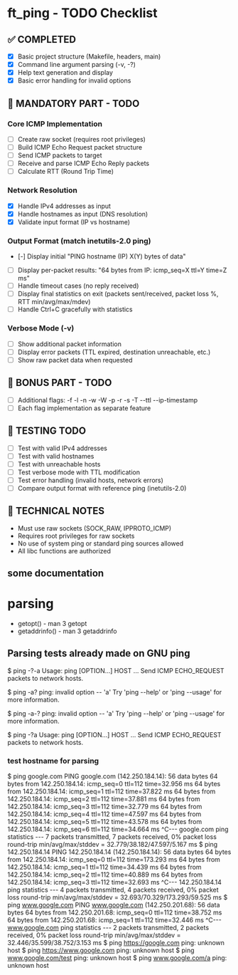 # ft_ping - TODO Checklist

## ✅ COMPLETED
- [x] Basic project structure (Makefile, headers, main)
- [x] Command line argument parsing (-v, -?)
- [x] Help text generation and display
- [x] Basic error handling for invalid options

## 🔄 MANDATORY PART - TODO

### Core ICMP Implementation
- [ ] Create raw socket (requires root privileges)
- [ ] Build ICMP Echo Request packet structure
- [ ] Send ICMP packets to target
- [ ] Receive and parse ICMP Echo Reply packets
- [ ] Calculate RTT (Round Trip Time)

### Network Resolution
- [x] Handle IPv4 addresses as input
- [x] Handle hostnames as input (DNS resolution)
- [x] Validate input format (IP vs hostname)

### Output Format (match inetutils-2.0 ping)
- [-] Display initial "PING hostname (IP) X(Y) bytes of data"
- [ ] Display per-packet results: "64 bytes from IP: icmp_seq=X ttl=Y time=Z ms"
- [ ] Handle timeout cases (no reply received)
- [ ] Display final statistics on exit (packets sent/received, packet loss %, RTT min/avg/max/mdev)
- [ ] Handle Ctrl+C gracefully with statistics

### Verbose Mode (-v)
- [ ] Show additional packet information
- [ ] Display error packets (TTL expired, destination unreachable, etc.)
- [ ] Show raw packet data when requested

## 🎯 BONUS PART - TODO
- [ ] Additional flags: -f -l -n -w -W -p -r -s -T --ttl --ip-timestamp
- [ ] Each flag implementation as separate feature

## 🧪 TESTING TODO
- [ ] Test with valid IPv4 addresses
- [ ] Test with valid hostnames
- [ ] Test with unreachable hosts
- [ ] Test verbose mode with TTL modification
- [ ] Test error handling (invalid hosts, network errors)
- [ ] Compare output format with reference ping (inetutils-2.0)

## 📝 TECHNICAL NOTES
- Must use raw sockets (SOCK_RAW, IPPROTO_ICMP)
- Requires root privileges for raw sockets
- No use of system ping or standard ping sources allowed
- All libc functions are authorized

## some documentation
# parsing
- getopt() - man 3 getopt
- getaddrinfo() - man 3 getaddrinfo



## Parsing tests already made on GNU ping

$ ping -?-a
Usage: ping [OPTION...] HOST ...
Send ICMP ECHO_REQUEST packets to network hosts.

$ ping -a?
ping: invalid option -- 'a'
Try 'ping --help' or 'ping --usage' for more information.

$ ping -a-?
ping: invalid option -- 'a'
Try 'ping --help' or 'ping --usage' for more information.

$ ping -?a
Usage: ping [OPTION...] HOST ...
Send ICMP ECHO_REQUEST packets to network hosts.

### test hostname for parsing

$ ping google.com
PING google.com (142.250.184.14): 56 data bytes
64 bytes from 142.250.184.14: icmp_seq=0 ttl=112 time=32.956 ms
64 bytes from 142.250.184.14: icmp_seq=1 ttl=112 time=37.822 ms
64 bytes from 142.250.184.14: icmp_seq=2 ttl=112 time=37.881 ms
64 bytes from 142.250.184.14: icmp_seq=3 ttl=112 time=32.779 ms
64 bytes from 142.250.184.14: icmp_seq=4 ttl=112 time=47.597 ms
64 bytes from 142.250.184.14: icmp_seq=5 ttl=112 time=43.578 ms
64 bytes from 142.250.184.14: icmp_seq=6 ttl=112 time=34.664 ms
^C--- google.com ping statistics ---
7 packets transmitted, 7 packets received, 0% packet loss
round-trip min/avg/max/stddev = 32.779/38.182/47.597/5.167 ms
$ ping 142.250.184.14
PING 142.250.184.14 (142.250.184.14): 56 data bytes
64 bytes from 142.250.184.14: icmp_seq=0 ttl=112 time=173.293 ms
64 bytes from 142.250.184.14: icmp_seq=1 ttl=112 time=34.439 ms
64 bytes from 142.250.184.14: icmp_seq=2 ttl=112 time=40.889 ms
64 bytes from 142.250.184.14: icmp_seq=3 ttl=112 time=32.693 ms
^C--- 142.250.184.14 ping statistics ---
4 packets transmitted, 4 packets received, 0% packet loss
round-trip min/avg/max/stddev = 32.693/70.329/173.293/59.525 ms
$ ping www.google.com
PING www.google.com (142.250.201.68): 56 data bytes
64 bytes from 142.250.201.68: icmp_seq=0 ttl=112 time=38.752 ms
64 bytes from 142.250.201.68: icmp_seq=1 ttl=112 time=32.446 ms
^C--- www.google.com ping statistics ---
2 packets transmitted, 2 packets received, 0% packet loss
round-trip min/avg/max/stddev = 32.446/35.599/38.752/3.153 ms
$ ping https://google.com
ping: unknown host
$ ping https://www.google.com
ping: unknown host
$ ping www.google.com/test
ping: unknown host
$ ping www.google.com/a
ping: unknown host



